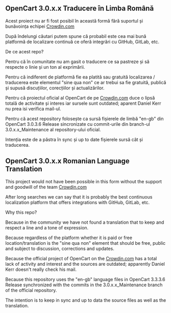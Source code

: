 ## OpenCart 3.0.x.x Traducere în Limba Română

Acest proiect nu ar fi fost posibil în această formă fără suportul și bunăvoința echipei [Crowdin.com](https://crowdin.com/)

După îndelungi căutari putem spune că probabil este cea mai bună platformă de localizare continuă ce oferă integrări cu GitHub, GitLab, etc.

De ce acest repo?

Pentru că în comunitate nu am gasit o traducere ce sa pastreze și să respecte o linie și un ton al exprimării.

Pentru că indiferent de platformă fie ea platită sau gratuită localizarea / traducerea este elementul "sine qua non" ce ar trebui sa fie gratuită, publică și supusă discuțiilor, corecțiilor și actualizărilor.

Pentru că proiectul oficial al OpenCart de pe [Crowdin.com](https://crowdin.com/) duce o lipsă totală de activitate și interes iar sursele sunt outdated; aparent Daniel Kerr nu prea isi verifica mail-ul.

Pentru că acest repository folosește ca sursă fișierele de limbă "en-gb" din OpenCart 3.0.3.6 Release sincronizate cu commit-urile din branch-ul 3.0.x.x_Maintenance al repository-ului oficial.

Intenția este de a păstra în sync și up to date fișierele sursă cât și traducerea.


## OpenCart 3.0.x.x Romanian Language Translation

This project would not have been possible in this form without the support and goodwill of the team [Crowdin.com](https://crowdin.com/)

After long searches we can say that it is probably the best continuous localization platform that offers integrations with GitHub, GitLab, etc.

Why this repo?

Because in the community we have not found a translation that to keep and respect a line and a tone of expression.

Because regardless of the platform whether it is paid or free location/translation is the "sine qua non" element that should be free, public and subject to discussion, corrections and updates.

Because the official project of OpenCart on the [Crowdin.com](https://crowdin.com/) has a total lack of activity and interest and the sources are outdated; apparently Daniel Kerr doesn't really check his mail.

Because this repository uses the "en-gb" language files in OpenCart 3.3.3.6 Release synchronized with the commits in the 3.0.x.x_Maintenance branch of the official repository.

The intention is to keep in sync and up to data the source files as well as the translation.
